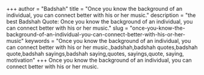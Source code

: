 +++
author = "Badshah"
title = "Once you know the background of an individual, you can connect better with his or her music."
description = "the best Badshah Quote: Once you know the background of an individual, you can connect better with his or her music."
slug = "once-you-know-the-background-of-an-individual-you-can-connect-better-with-his-or-her-music"
keywords = "Once you know the background of an individual, you can connect better with his or her music.,badshah,badshah quotes,badshah quote,badshah sayings,badshah saying,quotes, sayings,quote, saying, motivation"
+++
Once you know the background of an individual, you can connect better with his or her music.
